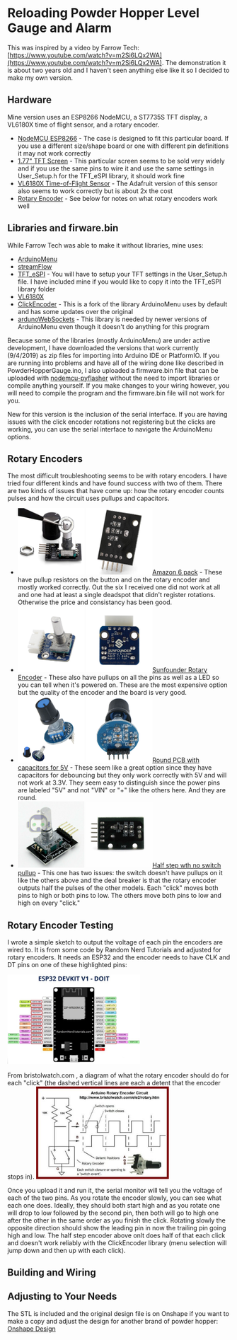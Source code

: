 # Reloading Powder Hopper Level Gauge and Alarm

This was inspired by a video by Farrow Tech: [https://www.youtube.com/watch?v=m2Si6LQx2WA](https://www.youtube.com/watch?v=m2Si6LQx2WA).  The demonstration it is about two years old and I haven't seen anything else like it so I decided to make my own version.  

## Hardware
Mine version uses an ESP8266 NodeMCU, a ST7735S TFT display, a VL6180X time of flight sensor, and a rotary encoder.
  * [NodeMCU ESP8266](https://www.ebay.com/itm/NEW-NodeMcu-Lua-ESP8266-CH340G-ESP-12E-Wireless-WIFI-Internet-Development-Board/233313358002?ssPageName=STRK%3AMEBIDX%3AIT&_trksid=p2057872.m2749.l2649) - The case is designed to fit this particular board.  If you use a different size/shape board or one with different pin definitions it may not work correctly
  * [1.77" TFT Screen](https://www.ebay.com/itm/1-77-inch-1-8-TFT-Color-Display-Module-Breakout-SPI-ST7735S-for-Arduino-UNO-LCD/222565215470?ssPageName=STRK%3AMEBIDX%3AIT&_trksid=p2057872.m2749.l2649) - This particular screen seems to be sold very widely and if you use the same pins to wire it and use the same settings in User_Setup.h for the TFT_eSPI library, it should work fine
  * [VL6180X Time-of-Flight Sensor](https://www.ebay.com/itm/For-Arduino-I2C-Gesture-Recognition-Range-Finder-Optical-Sensor-Module-VL6180X/302991764658?ssPageName=STRK%3AMEBIDX%3AIT&_trksid=p2057872.m2749.l2649) - The Adafruit version of this sensor also seems to work correctly but is about 2x the cost
  * [Rotary Encoder](https://www.amazon.com/gp/product/B07BN3DGBS/ref=ppx_yo_dt_b_asin_title_o02_s00?ie=UTF8&psc=1) - See below for notes on what rotary encoders work well
  
## Libraries and firware.bin
While Farrow Tech was able to make it without libraries, mine uses:
  * [ArduinoMenu](https://github.com/neu-rah/ArduinoMenu)
  * [streamFlow](https://github.com/neu-rah/streamFlow)
  * [TFT_eSPI](https://github.com/Bodmer/TFT_eSPI) - You will have to setup your TFT settings in the User_Setup.h file.  I have included mine if you would like to copy it into the TFT_eSPI library folder
  * [VL6180X](https://github.com/pololu/vl6180x-arduino)
  * [ClickEncoder](https://github.com/soligen2010/encoder) - This is a fork of the library ArduinoMenu uses by default and has some updates over the original
  * [ardunoWebSockets](https://github.com/Links2004/arduinoWebSockets) - This library is needed by newer versions of ArduinoMenu even though it doesn't do anything for this program
  
Because some of the libraries (mostly ArduinoMenu) are under active development, I have downloaded the versions that work currently (9/4/2019) as zip files for importing into Arduino IDE or PlatformIO.  If you are running into problems and have all of the wiring done like described in PowderHopperGauge.ino, I also uploaded a firmware.bin file that can be uploaded with [nodemcu-pyflasher](https://github.com/marcelstoer/nodemcu-pyflasher/releases) without the need to import libraries or compile anything yourself.  If you make changes to your wiring however, you will need to compile the program and the firmware.bin file will not work for you.

New for this version is the inclusion of the serial interface.  If you are having issues with the click encoder rotations not registering but the clicks are working, you can use the serial interface to navigate the ArduinoMenu options.

## Rotary Encoders
The most difficult troubleshooting seems to be with rotary encoders.  I have tried four different kinds and have found success with two of them.  There are two kinds of issues that have come up: how the rotary encoder counts pulses and how the circuit uses pullups and capacitors.
  * <img src="/images/61naG4DReuL._SX679_.jpg" width="150" /> <img src="/images/618-nZupIYL._SX679_.jpg" width="150" />[Amazon 6 pack](https://www.amazon.com/gp/product/B07BN3DGBS/ref=ppx_yo_dt_b_asin_title_o02_s00?ie=UTF8&psc=1) - These have pullup resistors on the button and on the rotary encoder and mostly worked correctly.  Out the six I received one did not work at all and one had at least a single deadspot that didn't register rotations.  Otherwise the price and consistancy has been good.
  * <img src="/images/_mg_2645.jpg" width="150" /> <img src="/images/_mg_2646.jpg" width="150" />[Sunfounder Rotary Encoder](https://www.sunfounder.com/rotary-encoder-module.html) - These also have pullups on all the pins as well as a LED so you can tell when it's powered on.  These are the most expensive option but the quality of the encoder and the board is very good.
  * <img src="/images/s-l500%20(3).jpg" width="150" /> <img src="/images/s-l500%20(2).jpg" width="150" />[Round PCB with capacitors for 5V](https://www.ebay.com/itm/Rotary-encoder-module-brick-sensor-development-audio-potentiometer-knob-SKUS/233308683253?ssPageName=STRK%3AMEBIDX%3AIT&_trksid=p2057872.m2749.l2649) - These seem like a great option since they have capacitors for debouncing but they only work correctly with 5V and will not work at 3.3V.  They seem easy to distinguish since the power pins are labeled "5V" and not "VIN" or "+" like the others here.  And they are round.
  * <img src="/images/s-l500%20(1).jpg" width="150" /> <img src="/images/s-l500.jpg" width="150" />[Half step wth no switch pullup](https://www.ebay.com/itm/2X-Rotary-Encoder-Digital-Potentiometer-20mm-Knurled-Shaft-with-Switch-USA/382606587878?ssPageName=STRK%3AMEBIDX%3AIT&_trksid=p2057872.m2749.l2649) - This one has two issues: the switch doesn't have pullups on it like the others above and the deal breaker is that the rotary encoder outputs half the pulses of the other models.  Each "click" moves both pins to high or both pins to low.  The others move both pins to low and high on every "click."

## Rotary Encoder Testing
I wrote a simple sketch to output the voltage of each pin the encoders are wired to.  It is from some code by Random Nerd Tutorials and adjusted for rotary encoders.  It needs an ESP32 and the encoder needs to have CLK and DT pins on one of these highlighted pins: 

<img src="/images/adc-pins-esp32-f.jpg" width="300" />

From bristolwatch.com , a diagram of what the rotary encoder should do for each "click" (the dashed vertical lines are each a detent that the encoder stops in).
<img src="/images/Encoderth.jpg" width="300" />

Once you upload it and run it, the serial monitor will tell you the voltage of each of the two pins.  As you rotate the encoder slowly, you can see what each one does.  Ideally, they should both start high and as you rotate one will drop to low followed by the second pin, then both will go to high one after the other in the same order as you finish the click.  Rotating slowly the opposite direction should show the leading pin in now the trailing pin going high and low.  The half step encoder above onlt does half of that each click and doesn't work reliably with the ClickEncoder library (menu selection will jump down and then up with each click).

## Building and Wiring


## Adjusting to Your Needs
The STL is included and the original design file is on Onshape if you want to make a copy and adjust the design for another brand of powder hopper: [Onshape Design](https://cad.onshape.com/documents/c187c6855e5b717b6eb50d9e/w/ed8cc32766a24fa2c6d4d2bb/e/9d09fd4bb0b1d438497f7fdc)
